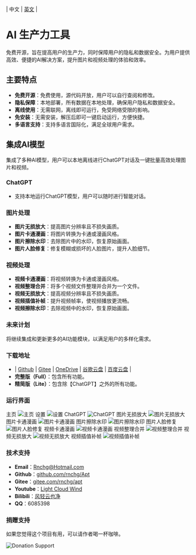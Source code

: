 | 中文 | [英文](README.en-US.md) | 

# AI 生产力工具

免费开源，旨在提高用户的生产力，同时保障用户的隐私和数据安全。为用户提供高效、便捷的AI解决方案，提升图片和视频处理的体验和效率。

## 主要特点

- **免费开源**：免费使用，源代码开放，用户可以自行查阅和修改。
- **隐私保障**：本地部署，所有数据在本地处理，确保用户隐私和数据安全。
- **离线使用**：无需联网，离线即可运行，免受网络受限的影响。
- **免安装**：无需安装，解压后即可一键启动运行，方便快捷。
- **多语言支持**：支持多语言国际化，满足全球用户需求。

## 集成AI模型

集成了多种AI模型，用户可以本地离线进行ChatGPT对话及一键批量高效处理图片和视频。

### ChatGPT
- 支持本地运行ChatGPT模型，用户可以随时进行智能对话。

### 图片处理
- **图片无损放大**：提高图片分辨率且不损失画质。
- **图片卡通漫画**：将图片转换为卡通或漫画风格。
- **图片擦除水印**：去除图片中的水印，恢复原始画面。
- **图片人脸修复**：修复模糊或损坏的人脸图片，提升人脸细节。

### 视频处理
- **视频卡通漫画**：将视频转换为卡通或漫画风格。
- **视频整理合并**：将多个视频文件整理并合并为一个文件。
- **视频无损放大**：提高视频分辨率且不损失画质。
- **视频插值补帧**：提升视频帧率，使视频播放更流畅。
- **视频擦除水印**：去除视频中的水印，恢复原始画面。

### 未来计划
将继续集成和更新更多的AI功能模块，以满足用户的多样化需求。

### 下载地址
- | [Github](https://github.com/rnchg/Apt/releases/latest) | [Gitee](https://gitee.com/rnchg/apt/releases/latest) | [OneDrive](https://1drv.ms/f/c/15624ff2496d1e5b/Es9JrjwhI-VAh_nr-bOZDa4BnDgox1S-huJFOmpS-nKC7g?e=MULiHJ) | [谷歌云盘](https://drive.google.com/drive/folders/1o-SxxA2oAKjQkh-X83TN_zHjHIvOBe0V?usp=sharing) | [百度云盘](https://pan.baidu.com/s/1I_DwtX15492z6B6ZHDhJ-Q?pwd=1234) |
- **完整版（Full）**：包含所有功能。
- **精简版（Lite）**：包含除【ChatGPT】之外的所有功能。
 
### 运行界面
主页
![主页](.Assets/zh-CN/Pages/App/DashboardPage.png)
设置
![设置](.Assets/zh-CN/Pages/App/SettingsPage.png)
ChatGPT
![ChatGPT](.Assets/zh-CN/Pages/Chat/Phi3/IndexPage.png)
图片无损放大
![图片无损放大](.Assets/zh-CN/Pages/Image/SuperResolution/IndexPage.png)
图片卡通漫画
![图片卡通漫画](.Assets/zh-CN/Pages/Image/CartoonComic/IndexPage.png)
图片擦除水印
![图片擦除水印](.Assets/zh-CN/Pages/Image/AutoWipe/IndexPage.png)
图片人脸修复
![图片人脸修复](.Assets/zh-CN/Pages/Image/FaceRestoration/IndexPage.png)
视频卡通漫画
![视频卡通漫画](.Assets/zh-CN/Pages/Video/CartoonComic/IndexPage.png)
视频整理合并
![视频整理合并](.Assets/zh-CN/Pages/Video/Organization/IndexPage.png)
视频无损放大
![视频无损放大](.Assets/zh-CN/Pages/Video/SuperResolution/IndexPage.png)
视频插值补帧
![视频插值补帧](.Assets/zh-CN/Pages/Video/FrameInterpolation/IndexPage.png)

### 技术支持
- **Email**：[Rnchg@Hotmail.com](mailto:Rnchg@Hotmail.com)
- **Github**：[github.com/rnchg/Apt](https://github.com/rnchg/Apt)
- **Gitee**：[gitee.com/rnchg/apt](https://gitee.com/rnchg/apt)
- **Youtube**：[Light Cloud Wind](https://www.youtube.com/channel/UC1kFNUUyXzN2TJ2L1oS0amg)
- **Bilibili**：[风轻云也净](https://space.bilibili.com/478375442)
- **QQ**：6085398

### 捐赠支持
如果您觉得这个项目有用，可以请作者喝一杯咖啡。

![Donation Support](.Assets/Pay.png)